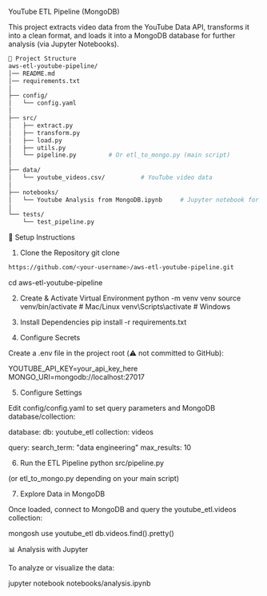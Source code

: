 YouTube ETL Pipeline (MongoDB)

This project extracts video data from the YouTube Data API, transforms it into a clean format, and loads it into a MongoDB database for further analysis (via Jupyter Notebooks).

```bash
📂 Project Structure
aws-etl-youtube-pipeline/
│── README.md
│── requirements.txt
│
├── config/
│   └── config.yaml        
│
├── src/
│   ├── extract.py
│   ├── transform.py
│   ├── load.py
│   ├── utils.py
│   └── pipeline.py         # Or etl_to_mongo.py (main script)
│
├── data/
│   └── youtube_videos.csv/          # YouTube video data
│
├── notebooks/
│   └── Youtube Analysis from MongoDB.ipynb     # Jupyter notebook for EDA & visualization
│
└── tests/
    └── test_pipeline.py

```

🚀 Setup Instructions
1. Clone the Repository
git clone
```bash
https://github.com/<your-username>/aws-etl-youtube-pipeline.git
```
cd aws-etl-youtube-pipeline

2. Create & Activate Virtual Environment
python -m venv venv
source venv/bin/activate   # Mac/Linux
venv\Scripts\activate      # Windows

3. Install Dependencies
pip install -r requirements.txt

4. Configure Secrets

Create a .env file in the project root (⚠️ not committed to GitHub):

YOUTUBE_API_KEY=your_api_key_here
MONGO_URI=mongodb://localhost:27017

5. Configure Settings

Edit config/config.yaml to set query parameters and MongoDB database/collection:

database:
  db: youtube_etl
  collection: videos

query:
  search_term: "data engineering"
  max_results: 10

6. Run the ETL Pipeline
python src/pipeline.py


(or etl_to_mongo.py depending on your main script)

7. Explore Data in MongoDB

Once loaded, connect to MongoDB and query the youtube_etl.videos collection:

mongosh
use youtube_etl
db.videos.find().pretty()

📊 Analysis with Jupyter

To analyze or visualize the data:

jupyter notebook notebooks/analysis.ipynb